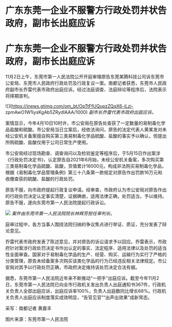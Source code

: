 # 广东东莞一企业不服警方行政处罚并状告政府，副市长出庭应诉

# 广东东莞一企业不服警方行政处罚并状告政府，副市长出庭应诉

11月2日上午，东莞市第一人民法院公开开庭审理原告东莞某腾科技公司诉东莞市公安局、东莞市人民政府行政处罚及行政复议一案。南都记者获悉，东莞市人民政府副市长乔雷代表市政府出庭应诉。经过法庭调查、法庭辩论等程序后，法院表示将择期宣判。

![](https://inews.gtimg.com/om_bt/OpTtFfUQupzZQqX6-iLzj-
zpmAwO1W1iysKgAb5ZRydIAAA/1000) _副市长乔雷代表市政府出庭应诉。_

案情显示，今年4月10日10时许，市公安局在原告处查获了一定数量的易制毒化学品盐酸和硫酸。市公安局当日立案后，经依法询问，原告的法定代表人黄某发对未经公安机关备案擅自购买第三类易制毒化学品硫酸、盐酸的事实予以确认，但提出所购硫酸、盐酸仅用于公司日常生产使用。

市公安局经过现场勘查、调查询问以及检验鉴定等程序后，于5月15日作出案涉《行政处罚决定书》，认定原告自2021年6月始，未经公安机关备案，多次购买第三类易制毒化学品硫酸、盐酸，货值累计16000元，构成非法购买易制毒化学品，根据《易制毒化学品管理条例》第三十八条第一款规定对原告作出罚款16万元和收缴查获的硫酸、盐酸的行政处罚。

原告不服，向市政府提起行政复议申请。经审查，市政府认为市公安局对原告作出的行政处罚决定认定事实清楚，证据确凿，适用法律正确，处罚适当，予以维持。原告不服，遂向东莞市第一人民法院提起行政诉讼。

![](https://inews.gtimg.com/om_bt/OvSnw2OvuXPQeXIYgMvOjW3QIAQ1KKXpO1rKSqHJeVBA8AA/1000)
_案件由东莞市第一人民法院院长林辉芳担任审判长。_

庭审过程中，各方当事人围绕法院归纳的争议焦点进行举证、质证，充分发表了辩论意见。

乔雷代表市政府发表了陈述意见，并对原告的诉讼请求予以回应。乔雷表示，市政府针对案涉行政处罚决定书作出认定的事实、法定程序、适用法律以及处罚的适当性全面审查。国家对于易制毒化学品的生产、经营、购买、运输行为实行了严格的分类管理，原告未经备案多次购买该类化学品的行为已经违反相关法律规定。市公安局对其予以行政处罚正确，市政府决定维持该处罚决定合法有据。

据悉，东莞市第一人民法院近年来不断推动“一把手”出庭应诉。截至今年11月2日，东莞市第一人民法院已向全市行政机关发出负责人出庭通知书367件，行政机关负责人全部出庭应诉，出庭应诉率100%，负责人出庭数同比增长68%。行政机关负责人出庭应诉制度落实成效明显，“告官见官”“出声出效果”成新常态。

采写：南都记者 黄嘉丰

图片来源：东莞市第一人民法院

